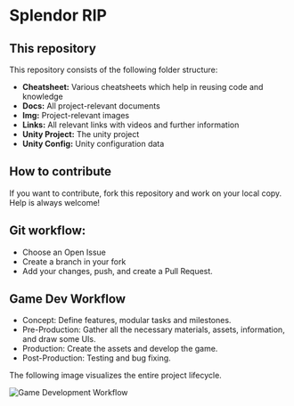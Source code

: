 # Splendor RIP

## This repository
This repository consists of the following folder structure:
- **Cheatsheet:** Various cheatsheets which help in reusing code and knowledge
- **Docs:** All project-relevant documents
- **Img:** Project-relevant images
- **Links:** All relevant links with videos and further information
- **Unity Project:** The unity project
- **Unity Config:** Unity configuration data

## How to contribute
If you want to contribute, fork this repository and work on your local copy. Help is always welcome!

## Git workflow:
- Choose an Open Issue
- Create a branch in your fork
- Add your changes, push, and create a Pull Request.

## Game Dev Workflow
- Concept: Define features, modular tasks and milestones.
- Pre-Production: Gather all the necessary materials, assets, information, and draw some UIs.
- Production: Create the assets and develop the game.  
- Post-Production: Testing and bug fixing.

The following image visualizes the entire project lifecycle.

![Game Development Workflow](Img/workflow.png)
